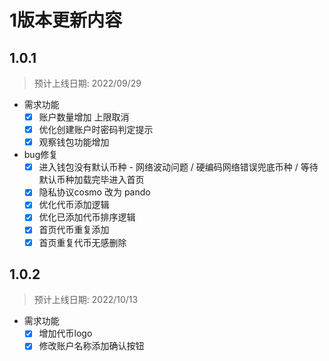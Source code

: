 # 1版本更新内容

## 1.0.1
> 预计上线日期: 2022/09/29

- 需求功能
	- [x] 账户数量增加 上限取消
	- [x] 优化创建账户时密码判定提示
	- [x] 观察钱包功能增加

- bug修复
	- [x] 进入钱包没有默认币种 - 网络波动问题 / 硬编码网络错误兜底币种 / 等待默认币种加载完毕进入首页
	- [x] 隐私协议cosmo 改为 pando
	- [x] 优化代币添加逻辑
	- [x] 优化已添加代币排序逻辑
	- [x] 首页代币重复添加
	- [x] 首页重复代币无感删除

## 1.0.2
> 预计上线日期: 2022/10/13

- 需求功能
	- [x] 增加代币logo
	- [x] 修改账户名称添加确认按钮